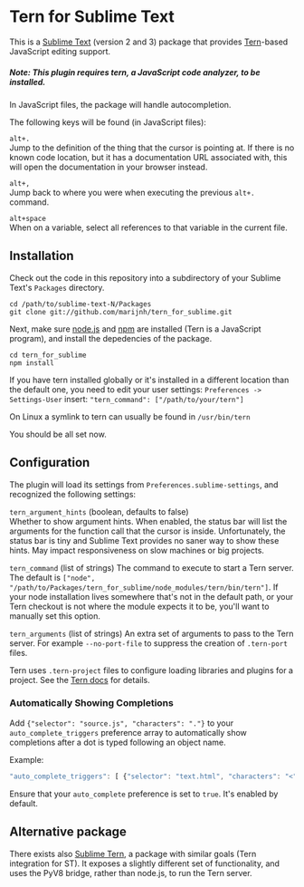 # Tern for Sublime Text

This is a [Sublime Text][st] (version 2 and 3) package that provides
[Tern][tern]-based JavaScript editing support.

##### Note: This plugin requires tern, a JavaScript code analyzer, to be installed.


[st]: http://www.sublimetext.com/
[tern]: http://ternjs.net

In JavaScript files, the package will handle autocompletion.

The following keys will be found (in JavaScript files):

`alt+.`  
Jump to the definition of the thing that the cursor is pointing at. If
there is no known code location, but it has a documentation URL
associated with, this will open the documentation in your browser
instead.

`alt+,`  
Jump back to where you were when executing the previous `alt+.` command.

`alt+space`  
When on a variable, select all references to that variable in the
current file.

## Installation

Check out the code in this repository into a subdirectory of your
Sublime Text's `Packages` directory.

    cd /path/to/sublime-text-N/Packages
    git clone git://github.com/marijnh/tern_for_sublime.git

Next, make sure [node.js][node] and [npm][npm] are installed (Tern is
a JavaScript program), and install the depedencies of the package.

[node]: http://nodejs.org
[npm]: https://npmjs.org/

    cd tern_for_sublime
    npm install


If you have tern installed globally or it's installed in a different location
than the default one, you need to edit your user settings:
`Preferences -> Settings-User`
insert: `"tern_command": ["/path/to/your/tern"]`

On Linux a symlink to tern can usually be found in `/usr/bin/tern`

You should be all set now.

## Configuration

The plugin will load its settings from `Preferences.sublime-settings`,
and recognized the following settings:

`tern_argument_hints` (boolean, defaults to false)  
Whether to show argument hints. When enabled, the status bar will list
the arguments for the function call that the cursor is inside.
Unfortunately, the status bar is tiny and Sublime Text provides no
saner way to show these hints. May impact responsiveness on slow
machines or big projects.

`tern_command` (list of strings) The command to execute to start a
Tern server. The default is
`["node", "/path/to/Packages/tern_for_sublime/node_modules/tern/bin/tern"]`.
If your node installation lives somewhere that's not in the default
path, or your Tern checkout is not where the module expects it to be,
you'll want to manually set this option.

`tern_arguments` (list of strings) An extra set of arguments to pass
to the Tern server. For example `--no-port-file` to suppress the
creation of `.tern-port` files.

Tern uses `.tern-project` files to configure loading libraries and
plugins for a project. See the [Tern docs][docs] for details.

[docs]: http://ternjs.net/doc/manual.html#configuration

### Automatically Showing Completions

Add `{"selector": "source.js", "characters": "."}` to your `auto_complete_triggers` preference array to automatically show completions after a dot is typed following an object name.

Example:
```javascript
"auto_complete_triggers": [ {"selector": "text.html", "characters": "<"}, {"selector": "source.js", "characters": "."} ]
```

Ensure that your `auto_complete` preference is set to `true`. It's enabled by default.

## Alternative package

There exists also [Sublime Tern][stern], a package with similar goals
(Tern integration for ST). It exposes a slightly different set of
functionality, and uses the PyV8 bridge, rather than node.js, to run
the Tern server.

[stern]: https://github.com/emmetio/sublime-tern
